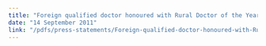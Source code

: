 ```yaml
---
title: "Foreign qualified doctor honoured with Rural Doctor of the Year"
date: "14 September 2011"
link: "/pdfs/press-statements/Foreign-qualified-doctor-honoured-with-Rural-doctor-of-the-Year-2011-award_14-September-2011.pdf"
---
```

